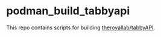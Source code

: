 # podman_build_tabbyapi
This repo contains scripts for building [theroyallab/tabbyAPI](https://github.com/theroyallab/tabbyAPI).
